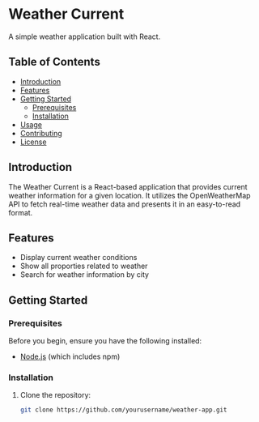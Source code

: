 # Weather Current

A simple weather application built with React.

## Table of Contents

- [Introduction](#introduction)
- [Features](#features)
- [Getting Started](#getting-started)
  - [Prerequisites](#prerequisites)
  - [Installation](#installation)
- [Usage](#usage)
- [Contributing](#contributing)
- [License](#license)

## Introduction

The Weather Current is a React-based application that provides current weather information for a given location. It utilizes the OpenWeatherMap API to fetch real-time weather data and presents it in an easy-to-read format.

## Features

- Display current weather conditions
- Show all proporties related to weather
- Search for weather information by city

## Getting Started

### Prerequisites

Before you begin, ensure you have the following installed:

- [Node.js](https://nodejs.org/) (which includes npm)

### Installation

1. Clone the repository:

   ```bash
   git clone https://github.com/yourusername/weather-app.git
